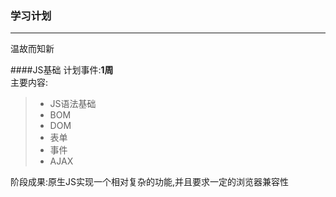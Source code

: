 ### 学习计划
---
温故而知新

####JS基础
计划事件:**1周**  
主要内容:  
> - JS语法基础
> - BOM
> - DOM
> - 表单
> - 事件
> - AJAX

阶段成果:原生JS实现一个相对复杂的功能,并且要求一定的浏览器兼容性
